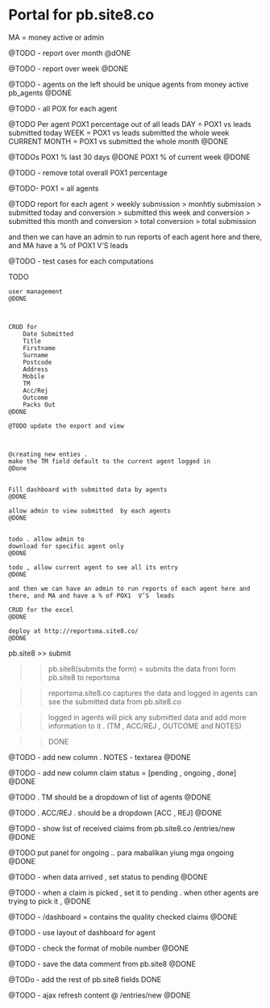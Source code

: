 Portal for pb.site8.co
============================
MA = money active  or  admin 




@TODO - report over month
@dONE

@TODO - report over week 
@DONE

@TODO - 
agents on the left 
should be unique agents from money active
pb_agents
@DONE


@TODO - 
all POX for each agent

@TODO
Per agent
	POX1 percentage out of all leads
		DAY = POX1 vs leads submitted today
		WEEK = POX1 vs leads submitted the whole week
		CURRENT MONTH = POX1 vs submitted the whole month
@DONE



@TODOs
POX1 %  last 30 days
@DONE
POX1 % of current week 
@DONE



@TODO - remove total overall POX1 percentage



@TODO- 
	POX1 = all agents

@TODO 
	report for each agent 
		> weekly submission
		> monhtly submission 
		> submitted today and conversion
		> submitted this week and conversion
		> submitted this month and conversion
		> total conversion
		> total submission

and then we can have an admin to run reports of each agent here and there, and 
MA  have a % of POX1 V’S leads


@TODO - test cases for each computations




TODO

    user management
    @DONE



  	CRUD for 
	  	Date Submitted	
	  	Title	
	  	Firstname	
	  	Surname	
	  	Postcode	
	  	Address	
	  	Mobile	
	  	TM	
	  	Acc/Rej	
	  	Outcome	
	  	Packs Out
  	@DONE
	
	@TODO update the export and view



	@creating new enties . 
	make the TM field default to the current agent logged in 
	@Done


    Fill dashboard with submitted data by agents
    @DONE

    allow admin to view submitted  by each agents
    @DONE


  	todo . allow admin to 
  	download for specific agent only
	@DONE

  	todo , allow current agent to see all its entry
  	@DONE

  	and then we can have an admin to run reports of each agent here and there, and MA and have a % of POX1  V’S  leads

  	CRUD for the excel 
	@DONE  	

	deploy at http://reportsma.site8.co/
	@DONE




pb.site8 >> submit

>> pb.site8(submits the form) = submits the data from form pb.site8 to reportsma
	
>> reportsma.site8.co captures the data and logged in agents can see the submitted data from pb.site8.co

>> logged in agents will pick any submitted data and add more information to it . (TM , ACC/REJ , OUTCOME and NOTES)

>> DONE




@TODO - add new column . NOTES - textarea
@DONE

@TODO - add new column claim status = [pending , ongoing , done]
@DONE


@TODO . TM should be a dropdown of list of agents
@DONE


@TODO . ACC/REJ . should be a dropdown [ACC , REJ]
@DONE


@TODO -  show list of received claims from pb.site8.co
/entries/new
@DONE


@TODO put panel for ongoing .. 
para mabalikan yiung mga ongoing
@DONE






@TODO - when data arrived , set status to pending
@DONE

@TODO  - when a claim is picked , set it to pending . 
	when other agents are trying to pick it , 
@DONE


@TODO - /dashboard = contains the quality checked claims
@DONE 



@TODO - use layout of dashboard 
for agent

@TODO - check the format of mobile number 
@DONE



@TODO - save the data comment from pb.site8
@DONE


@TODo - add the rest of pb.site8 fields
DONE



@TODO - ajax refresh content @ 
/entries/new 
@DONE

